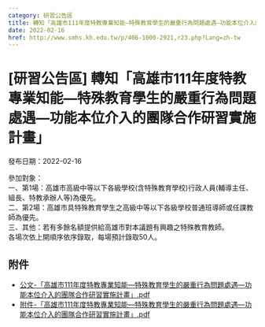 ```yaml
---
category: 研習公告區
title: 轉知「高雄市111年度特教專業知能—特殊教育學生的嚴重行為問題處遇—功能本位介入的團隊合作研習實施計畫」
date: 2022-02-16
href: http://www.smhs.kh.edu.tw/p/406-1000-2921,r23.php?Lang=zh-tw
---
```


# [研習公告區] 轉知「高雄市111年度特教專業知能—特殊教育學生的嚴重行為問題處遇—功能本位介入的團隊合作研習實施計畫」

發布日期：2022-02-16

參加對象：  
一、第1場：高雄市高級中等以下各級學校(含特殊教育學校)行政人員(輔導主任、組長、特教承辦人等)為優先。  
二、第2場：高雄市具特殊教育學生之高級中等以下各級學校普通班導師或任課教師為優先。  
三、其他：若有多餘名額提供給高雄市對本議題有興趣之特殊教育教師。  
各場次依上開順序依序錄取，每場預計錄取50人。

## 附件

- [公文-「高雄市111年度特教專業知能—特殊教育學生的嚴重行為問題處遇—功能本位介入的團隊合作研習實施計畫」.pdf](https://www.smhs.kh.edu.tw/var/file/0/1000/attach/11/pta_2632_6765628_76989.pdf)
- [附件-「高雄市111年度特教專業知能—特殊教育學生的嚴重行為問題處遇—功能本位介入的團隊合作研習實施計畫」.pdf](https://www.smhs.kh.edu.tw/var/file/0/1000/attach/11/pta_2633_1600113_76989.pdf)
